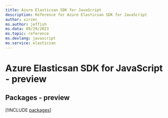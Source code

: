 ```yaml
---
title: Azure Elasticsan SDK for JavaScript
description: Reference for Azure Elasticsan SDK for JavaScript
author: xirzec
ms.author: jeffish
ms.data: 09/29/2023
ms.topic: reference
ms.devlang: javascript
ms.service: elasticsan
---
```

# Azure Elasticsan SDK for JavaScript - preview
## Packages - preview
[!INCLUDE [packages](elasticsan-index.md)]